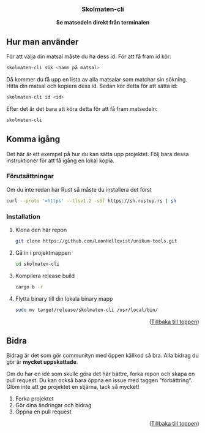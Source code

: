 <div id="top"></div>
<div align="center">

<h3 align="center">Skolmaten-cli</h3>

  <p align="center">
    <b>Se matsedeln direkt från terminalen</b>
  </p>
</div>

<!-- KOMMA IGÅNG -->
## Hur man använder

För att välja din matsal måste du ha dess id. För att få fram id kör:
```sh
skolmaten-cli sök <namn på matsal>
```
Då kommer du få upp en lista av alla matsalar som matchar sin sökning.
Hitta din matsal och kopiera dess id. Sedan kör detta för att sätta id:
```sh
skolmaten-cli id <id>
```
Efter det är det bara att köra detta för att få fram matsedeln:
```sh
skolmaten-cli
```



<!-- KOMMA IGÅNG -->
## Komma igång

Det här är ett exempel på hur du kan sätta upp projektet. Följ bara dessa instruktioner för att få igång en lokal kopia.

### Förutsättningar

Om du inte redan har Rust så måste du installera det först
```sh
curl --proto '=https' --tlsv1.2 -sSf https://sh.rustup.rs | sh
```

### Installation

1. Klona den här repon
   ```sh
   git clone https://github.com/LeonHellqvist/unikum-tools.git
   ```
2. Gå in i projektmappen
   ```sh
   cd skolmaten-cli
   ```
3. Kompilera release build
   ```sh
   cargo b -r
   ```
4. Flytta binary till din lokala binary mapp
   ```sh
   sudo mv target/release/skolmaten-cli /usr/local/bin/
   ```

<p align="right">(<a href="#top">Tillbaka till toppen</a>)</p>


<!-- BIDRA -->
## Bidra

Bidrag är det som gör communityn med öppen källkod så bra. Alla bidrag du gör är **mycket uppskattade**.

Om du har en idé som skulle göra det här bättre, forka repon och skapa en pull request. Du kan också bara öppna en issue med taggen "förbättring".
Glöm inte att ge projektet en stjärna, tack så mycket!

1. Forka projektet
2. Gör dina ändringar och bidrag
3. Öppna en pull request

<p align="right">(<a href="#top">Tillbaka till toppen</a>)</p>

